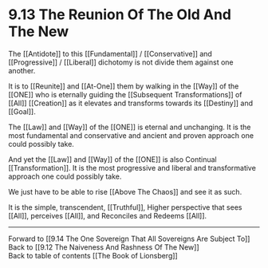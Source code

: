 # 9.13 The Reunion Of The Old And The New

The [[Antidote]] to this [[Fundamental]] / [[Conservative]] and [[Progressive]] / [[Liberal]] dichotomy is not divide them against one another. 

It is to [[Reunite]] and [[At-One]] them by walking in the [[Way]] of the [[ONE]] who is eternally guiding the [[Subsequent Transformations]] of [[All]] [[Creation]] as it elevates and transforms towards its [[Destiny]] and [[Goal]]. 

The [[Law]] and [[Way]] of the [[ONE]] is eternal and unchanging. It is the most fundamental and conservative and ancient and proven approach one could possibly take.

And yet the [[Law]] and [[Way]] of the [[ONE]] is also Continual [[Transformation]]. It is the most progressive and liberal and transformative approach one could possibly take.  

We just have to be able to rise [[Above The Chaos]] and see it as such. 

It is the simple, transcendent, [[Truthful]], Higher perspective that sees [[All]], perceives [[All]], and Reconciles and Redeems [[All]]. 

___

Forward to [[9.14 The One Sovereign That All Sovereigns Are Subject To]]    
Back to [[9.12 The Naiveness And Rashness Of The New]]        
Back to table of contents [[The Book of Lionsberg]]  